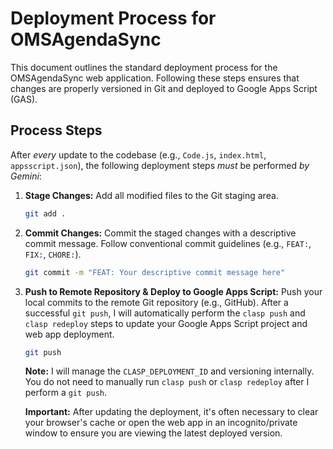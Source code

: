 # Deployment Process for OMSAgendaSync

This document outlines the standard deployment process for the OMSAgendaSync web application. Following these steps ensures that changes are properly versioned in Git and deployed to Google Apps Script (GAS).

## Process Steps

After *every* update to the codebase (e.g., `Code.js`, `index.html`, `appsscript.json`), the following deployment steps *must* be performed *by Gemini*:

1.  **Stage Changes:**
    Add all modified files to the Git staging area.
    ```bash
    git add .
    ```

2.  **Commit Changes:**
    Commit the staged changes with a descriptive commit message. Follow conventional commit guidelines (e.g., `FEAT:`, `FIX:`, `CHORE:`).
    ```bash
    git commit -m "FEAT: Your descriptive commit message here"
    ```

3.  **Push to Remote Repository & Deploy to Google Apps Script:**
    Push your local commits to the remote Git repository (e.g., GitHub). After a successful `git push`, I will automatically perform the `clasp push` and `clasp redeploy` steps to update your Google Apps Script project and web app deployment.
    ```bash
    git push
    ```
    **Note:** I will manage the `CLASP_DEPLOYMENT_ID` and versioning internally. You do not need to manually run `clasp push` or `clasp redeploy` after I perform a `git push`.

    **Important:** After updating the deployment, it's often necessary to clear your browser's cache or open the web app in an incognito/private window to ensure you are viewing the latest deployed version.
